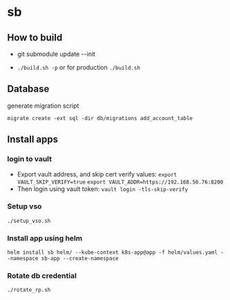 # sb


## How to build

- git submodule update --init

- `./build.sh -p` or for production `./build.sh`

## Database
generate migration script
```console
migrate create -ext sql -dir db/migrations add_account_table
```

## Install apps

### login to vault
- Export vault address, and skip cert verify values:
`export VAULT_SKIP_VERIFY=true`
`export VAULT_ADDR=https://192.168.50.76:8200` 
- Then login using vault token:
`vault login -tls-skip-verify`

### Setup vso

```console
./setup_vso.sh
```

### Install app using helm

```console
helm install sb helm/ --kube-context k8s-app@app -f helm/values.yaml --namespace sb-app --create-namespace
```

### Rotate db credential

```console
./rotate_rp.sh
```
